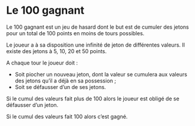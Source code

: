 # Le 100 gagnant

Le 100 gagnant est un jeu de hasard dont le but est de cumuler des jetons pour un total de 100 points en moins de tours possibles.

Le joueur a à sa disposition une infinité de jeton de différentes valeurs. Il existe des jetons à 5, 10, 20 et 50 points.

A chaque tour le joueur doit :
* Soit piocher un nouveau jeton, dont la valeur se cumulera aux valeurs des jetons qu’il a déjà en sa possession ;
* Soit se défausser d’un de ses jetons. 
  
Si le cumul des valeurs fait plus de 100 alors le joueur est obligé de se défausser d’un jeton. 

Si le cumul des valeurs fait 100 alors c’est gagné.
